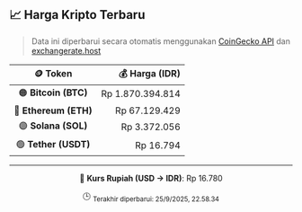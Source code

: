 

<!-- HARGA_KRIPTO -->
## 📈 Harga Kripto Terbaru

> Data ini diperbarui secara otomatis menggunakan [CoinGecko API](https://www.coingecko.com/) dan [exchangerate.host](https://exchangerate.host/)

<div align="center">

| 🪙 Token | 💰 Harga (IDR) |
|:------:|---------------:|
| 🟠 **Bitcoin (BTC)**   | Rp 1.870.394.814 |
| 🔵 **Ethereum (ETH)**  | Rp 67.129.429 |
| 🟣 **Solana (SOL)**    | Rp 3.372.056 |
| 🟢 **Tether (USDT)**   | Rp 16.794 |

---

💱 **Kurs Rupiah (USD → IDR)**: Rp 16.780

🕒 <sub>Terakhir diperbarui: 25/9/2025, 22.58.34</sub>

</div>
<!-- /HARGA_KRIPTO -->